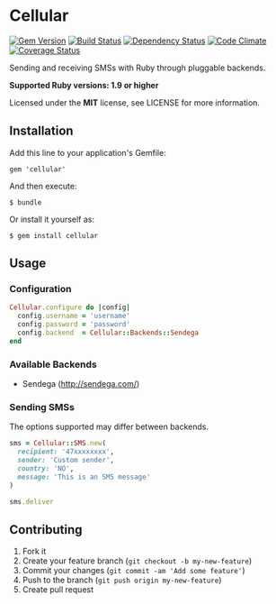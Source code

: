 # Cellular

[![Gem Version](https://badge.fury.io/rb/cellular.png)](https://rubygems.org/gems/cellular)
[![Build Status](https://secure.travis-ci.org/hyperoslo/cellular.png?branch=master)](https://travis-ci.org/hyperoslo/cellular)
[![Dependency Status](https://gemnasium.com/hyperoslo/cellular.png)](https://gemnasium.com/hyperoslo/cellular)
[![Code Climate](https://codeclimate.com/github/hyperoslo/cellular.png)](https://codeclimate.com/github/hyperoslo/cellular)
[![Coverage Status](https://coveralls.io/repos/hyperoslo/cellular/badge.png?branch=master)](https://coveralls.io/r/hyperoslo/cellular)

Sending and receiving SMSs with Ruby through pluggable backends.

**Supported Ruby versions: 1.9 or higher**

Licensed under the **MIT** license, see LICENSE for more information.


## Installation

Add this line to your application's Gemfile:

    gem 'cellular'

And then execute:

    $ bundle

Or install it yourself as:

    $ gem install cellular


## Usage

### Configuration

```ruby
Cellular.configure do |config|
  config.username = 'username'
  config.password = 'password'
  config.backend  = Cellular::Backends::Sendega
end
```


### Available Backends

* Sendega (http://sendega.com/)


### Sending SMSs

The options supported may differ between backends.

```ruby
sms = Cellular::SMS.new(
  recipient: '47xxxxxxxx',
  sender: 'Custom sender',
  country: 'NO',
  message: 'This is an SMS message'
)

sms.deliver
```


## Contributing

1. Fork it
2. Create your feature branch (`git checkout -b my-new-feature`)
3. Commit your changes (`git commit -am 'Add some feature'`)
4. Push to the branch (`git push origin my-new-feature`)
5. Create pull request
